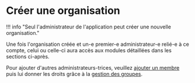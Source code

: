 # Créer une organisation

!!! info "Seul l'administrateur de l'application peut créer une nouvelle organisation."

Une fois l'organisation créée et un-e premier-e administrateur-e relié-e à ce compte, celui ou celle-ci aura accès aux modules détaillées dans les sections ci-après.

Pour ajouter d'autres administrateurs-trices, veuillez [ajouter un membre]("organization/members.md") puis lui donner les droits grâce à la [gestion des groupes]("organization/groups.md"). 
